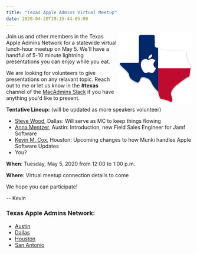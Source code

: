 ```yaml
---
title: "Texas Apple Admins Virtual Meetup"
date: 2020-04-20T19:15:44-05:00
---
```


<img align="right" width="200" src="/images/TexasAppleAdmins.png" />

Join us and other members in the Texas Apple Admins Network for a statewide virtual lunch-hour meetup on May 5. We'll have a handful of 5-10 minute lightning presentations you can enjoy while you eat.

We are looking for volunteers to give presentations on any relavant topic. Reach out to me or let us know in the **#texas** channel of the [MacAdmins Slack](https://www.macadmins.org) if you have anything you'd like to present.

**Tentative Lineup:** (will be updated as more speakers volunteer)

* [Steve Wood](https://www.linkedin.com/in/steve2504/), Dallas: Will serve as MC to keep things flowing
* [Anna Mentzer](https://www.linkedin.com/in/annamentzer/), Austin: Introduction, new Field Sales Engineer for Jamf Software
* [Kevin M. Cox](https://www.linkedin.com/in/kevincox/), Houston: Upcoming changes to how Munki handles Apple Software Updates
* You?

**When**: Tuesday, May 5, 2020 from 12:00 to 1:00 p.m.

**Where**: Virtual meetup connection details to come

We hope you can participate!

-- Kevin

### Texas Apple Admins Network:

* [Austin](https://austinappleadmins.org)
* [Dallas](http://dallasappleadmins.org)
* [Houston](https://houstonappleadmins.org)
* [San Antonio](https://samacadmins.com)

